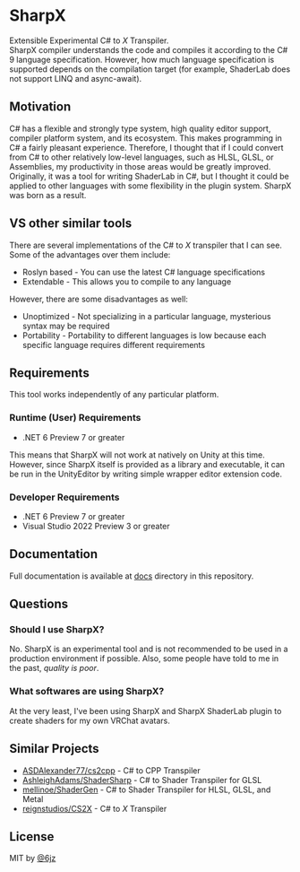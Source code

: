 # SharpX

Extensible Experimental C# to _X_ Transpiler.  
SharpX compiler understands the code and compiles it according to the C# 9 language specification.
However, how much language specification is supported depends on the compilation target (for example, ShaderLab does not support LINQ and async-await).

## Motivation

C# has a flexible and strongly type system, high quality editor support, compiler platform system, and its ecosystem.
This makes programming in C# a fairly pleasant experience.
Therefore, I thought that if I could convert from C# to other relatively low-level languages, such as HLSL, GLSL, or Assemblies, my productivity in those areas would be greatly improved.
Originally, it was a tool for writing ShaderLab in C#, but I thought it could be applied to other languages with some flexibility in the plugin system.
SharpX was born as a result.

## VS other similar tools

There are several implementations of the C# to _X_ transpiler that I can see.
Some of the advantages over them include:

- Roslyn based - You can use the latest C# language specifications
- Extendable - This allows you to compile to any language

However, there are some disadvantages as well:

- Unoptimized - Not specializing in a particular language, mysterious syntax may be required
- Portability - Portability to different languages is low because each specific language requires different requirements

## Requirements

This tool works independently of any particular platform.

### Runtime (User) Requirements

- .NET 6 Preview 7 or greater

This means that SharpX will not work at natively on Unity at this time.
However, since SharpX itself is provided as a library and executable, it can be run in the UnityEditor by writing simple wrapper editor extension code.

### Developer Requirements

- .NET 6 Preview 7 or greater
- Visual Studio 2022 Preview 3 or greater

## Documentation

Full documentation is available at [docs](./docs) directory in this repository.

## Questions

### Should I use SharpX?

No.
SharpX is an experimental tool and is not recommended to be used in a production environment if possible.
Also, some people have told to me in the past, _quality is poor_.

### What softwares are using SharpX?

At the very least, I've been using SharpX and SharpX ShaderLab plugin to create shaders for my own VRChat avatars.

## Similar Projects

- [ASDAlexander77/cs2cpp](https://github.com/ASDAlexander77/cs2cpp) - C# to CPP Transpiler
- [AshleighAdams/ShaderSharp](https://github.com/AshleighAdams/ShaderSharp) - C# to Shader Transpiler for GLSL
- [mellinoe/ShaderGen](https://github.com/mellinoe/ShaderGen) - C# to Shader Transpiler for HLSL, GLSL, and Metal
- [reignstudios/CS2X](https://github.com/reignstudios/CS2X) - C# to _X_ Transpiler

## License

MIT by [@6jz](https://twitter.com/6jz)
